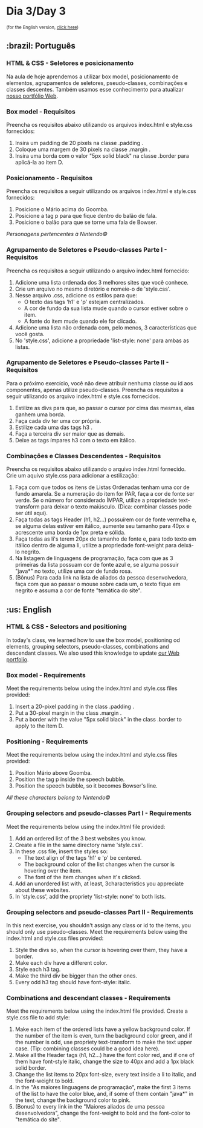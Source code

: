 # Dia 3/Day 3
<small>(for the English version, <a href="#en">click here</a>)</small>
<h2>:brazil: Português</h2>
<h3>HTML & CSS - Seletores e posicionamento</h3>
<p>Na aula de hoje aprendemos a utilizar box model, posicionamento de elementos, agrupamentos de seletores, pseudo-classes, combinações e classes descentes. Também usamos esse conhecimento para atualizar <a href="https://raphaelalmeidamartins.github.io/" rel="next">nosso portfólio Web</a>.</p>
<h3>Box model - Requisitos</h3>
<p>Preencha os requisitos abaixo utilizando os arquivos index.html e style.css fornecidos:</p>
<ol>
    <li>Insira um padding de 20 pixels na classe .padding .
    <li>Coloque uma margem de 30 pixels na classe .margin .
    <li>Insira uma borda com o valor "5px solid black" na classe .border para aplicá-la ao item D.
</ol>
<h3>Posicionamento - Requisitos</h3>
<p>Preencha os requisitos a seguir utilizando os arquivos index.html e style.css fornecidos:</p>
<ol>
    <li>Posicione o Mário acima do Goomba.
    <li>Posicione a tag p para que fique dentro do balão de fala.
    <li>Posicione o balão para que se torne uma fala de Bowser.
</ol>
<p><em>Personagens pertencentes à Nintendo©</em></p>
<h3>Agrupamento de Seletores e Pseudo-classes Parte I - Requisitos</h3>
<p>Preencha os requisitos a seguir utilizando o arquivo index.html fornecido:</p>
<ol>
    <li>Adicione uma lista ordenada dos 3 melhores sites que você conhece.
    <li>Crie um arquivo no mesmo diretório e nomeie-o de 'style.css'.
    <li>Nesse arquivo .css, adicione os estilos para que:
        <ul>
            <li>O texto das tags 'h1' e 'p' estejam centralizados.
            <li>A cor de fundo da sua lista mude quando o cursor estiver sobre o item. 
            <li>A fonte do item mude quando ele for clicado.
        </ul>
    <li>Adicione uma lista não ordenada com, pelo menos, 3 características que você gosta.
    <li>No 'style.css', adicione a propriedade 'list-style: none' para ambas as listas. 
</ol>
<h3>Agrupamento de Seletores e Pseudo-classes Parte II - Requisitos</h3>
<p>Para o próximo exercício, você não deve atribuir nenhuma classe ou id aos componentes, apenas utilize pseudo-classes. Preencha os requisitos a seguir utilizando os arquivo index.html e style.css fornecidos.</p>
<ol>
    <li>Estilize as divs para que, ao passar o cursor por cima das mesmas, elas ganhem uma borda. 
    <li>Faça cada div ter uma cor própria. 
    <li>Estilize cada uma das tags h3 .
    <li>Faça a terceira div ser maior que as demais. 
    <li>Deixe as tags ímpares h3 com o texto em itálico. 
</ol>
<h3>Combinações e Classes Descendentes - Requisitos</h3>
<p>Preencha os requisitos abaixo utilizando o arquivo index.html fornecido. Crie um aquivo style.css para adicionar a estilização:</p>
<ol>
    <li>Faça com que todos os itens de Listas Ordenadas tenham uma cor de fundo amarela. Se a numeração do item for PAR, faça a cor de fonte ser verde. Se o número for considerado ÍMPAR, utilize a propriedade text-transform para deixar o texto maiúsculo. (Dica: combinar classes pode ser útil aqui). 
    <li>Faça todas as tags Header (h1, h2...) possuírem cor de fonte vermelha e, se alguma delas estiver em itálico, aumente seu tamanho para 40px e acrescente uma borda de 1px preta e sólida. 
    <li>Faça todas as li's terem 20px de tamanho de fonte e, para todo texto em itálico dentro de alguma li, utilize a propriedade font-weight para deixá-lo negrito. 
    <li>Na listagem de linguagens de programação, faça com que as 3 primeiras da lista possuam cor de fonte azul e, se alguma possuir "java*" no texto, utilize uma cor de fundo rosa. 
    <li>(Bônus) Para cada link na lista de aliados da pessoa desenvolvedora, faça com que ao passar o mouse sobre cada um, o texto fique em negrito e assuma a cor de fonte "temática do site".
</ol>

<h2 id="en">:us: English</h2>
<h3>HTML & CSS - Selectors and positioning</h3>
<p>In today's class, we learned how to use the box model, positioning od elements, grouping selectors, pseudo-classes, combinations and descendant classes. We also used this knowledge to update <a href="https://raphaelalmeidamartins.github.io/" rel="next">our Web portfolio</a>.</p>
<h3>Box model - Requirements</h3>
<p>Meet the requirements below using the index.html and style.css files provided:</p>
<ol>
    <li>Insert a 20-pixel padding in the class .padding .
    <li>Put a 30-pixel margin in the class .margin .
    <li>Put a border with the value "5px solid black" in the class .border to apply to the item D.
</ol>
<h3>Positioning - Requirements</h3>
<p>Meet the requirements below using the index.html and style.css files provided:</p>
<ol>
    <li>Position Mário above Goomba.
    <li>Position the tag p inside the speech bubble.
    <li>Position the speech bubble, so it becomes Bowser's line.
</ol>
<p><em>All these characters belong to Nintendo©</em></p>
<h3>Grouping selectors and pseudo-classes Part I - Requirements</h3>
<p>Meet the requirements below using the index.html file provided:</p>
<ol>
    <li>Add an ordered list of the 3 best websites you know.
    <li>Create a file in the same directory name 'style.css'.
    <li>In these .css file, insert the styles so:
        <ul>
            <li>The text align of the tags 'h1' e 'p' be centered.
            <li>The background color of the list changes when the cursor is hovering over the item. 
            <li>The font of the item changes when it's clicked.
        </ul>
    <li>Add an unordered list with, at least, 3characteristics you appreciate about these websites.
    <li>In 'style.css', add the propriety 'list-style: none' to both lists. 
</ol>
<h3>Grouping selectors and pseudo-classes Part II - Requirements</h3>
<p>In this next exercise, you shouldn't assign any class or id to the items, you should only use pseudo-classes. Meet the requirements below using the index.html and style.css files provided:</p>
<ol>
    <li>Style the divs so, when the cursor is hovering over them, they have a border. 
    <li>Make each div have a different color. 
    <li>Style each h3 tag.
    <li>Make the third div be bigger than the other ones. 
    <li>Every odd h3 tag should have font-style: italic. 
</ol>
<h3>Combinations and descendant classes - Requirements
</h3>
<p>Meet the requirements below using the index.html file provided. Create a style.css file to add style:</p>
<ol>
    <li>Make each item of the ordered lists have a yellow background color. If the number of the item is even, turn the background color green, and if the number is odd, use propriety text-transform to make the text upper case. (Tip: combining classes could be a good idea here). 
    <li>Make all the Header tags (h1, h2...) have the font color red, and if one of them have font-style italic, change the size to 40px and add a 1px black solid border. 
    <li>Change the list items to 20px font-size, every text inside a li to italic, and the font-weight to bold. 
    <li>In the "As maiores linguagens de programação", make the first 3 items of the list to have the color blue, and, if some of them contain "java*" in the text, change the background color to pink. 
    <li>(Bonus) to every link in the "Maiores aliados de uma pessoa desenvolvedora", change the font-weight to bold and the font-color to "temática do site".
</ol>